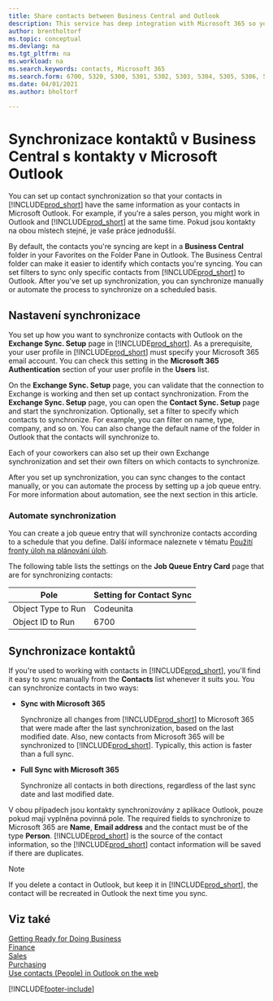 ```yaml
---
title: Share contacts between Business Central and Outlook
description: This service has deep integration with Microsoft 365 so you can share contacts between Outlook and Business Central.
author: brentholtorf
ms.topic: conceptual
ms.devlang: na
ms.tgt_pltfrm: na
ms.workload: na
ms.search.keywords: contacts, Microsoft 365
ms.search.form: 6700, 5320, 5300, 5301, 5302, 5303, 5304, 5305, 5306, 5307, 5308, 5309, 5310, 5311
ms.date: 04/01/2021
ms.author: bholtorf

---
```

# Synchronizace kontaktů v Business Central s kontakty v Microsoft Outlook

You can set up contact synchronization so that your contacts in [!INCLUDE[prod_short](includes/prod_short.md)] have the same information as your contacts in Microsoft Outlook. For example, if you're a sales person, you might work in Outlook and [!INCLUDE[prod_short](includes/prod_short.md)] at the same time. Pokud jsou kontakty na obou místech stejné, je vaše práce jednodušší.

By default, the contacts you're syncing are kept in a **Business Central** folder in your Favorites on the Folder Pane in Outlook. The Business Central folder can make it easier to identify which contacts you're syncing. You can set filters to sync only specific contacts from [!INCLUDE[prod_short](includes/prod_short.md)] to Outlook. After you've set up synchronization, you can synchronize manually or automate the process to synchronize on a scheduled basis.

## Nastavení synchronizace
You set up how you want to synchronize contacts with Outlook on the **Exchange Sync. Setup** page in [!INCLUDE[prod_short](includes/prod_short.md)]. As a prerequisite, your user profile in [!INCLUDE[prod_short](includes/prod_short.md)] must specify your Microsoft 365 email account. You can check this setting in the **Microsoft 365 Authentication** section of your user profile in the **Users** list.

On the **Exchange Sync. Setup** page, you can validate that the connection to Exchange is working and then set up contact synchronization. From the **Exchange Sync. Setup** page, you can open the **Contact Sync. Setup** page and start the synchronization. Optionally, set a filter to specify which contacts to synchronize. For example, you can filter on name, type, company, and so on. You can also change the default name of the folder in Outlook that the contacts will synchronize to.

Each of your coworkers can also set up their own Exchange synchronization and set their own filters on which contacts to synchronize.

After you set up synchronization, you can sync changes to the contact manually, or you can automate the process by setting up a job queue entry. For more information about automation, see the next section in this article.

### Automate synchronization
You can create a job queue entry that will synchronize contacts according to a schedule that you define. Další informace naleznete v tématu [Použití fronty úloh na plánování úloh](admin-job-queues-schedule-tasks.md).

The following table lists the settings on the **Job Queue Entry Card** page that are for synchronizing contacts:

| Pole | Setting for Contact Sync |
|-----|-----|
| Object Type to Run | Codeunita |
| Object ID to Run | 6700 |

## Synchronizace kontaktů
If you're used to working with contacts in [!INCLUDE[prod_short](includes/prod_short.md)], you'll find it easy to sync manually from the **Contacts** list whenever it suits you. You can synchronize contacts in two ways:

* **Sync with Microsoft 365**

   Synchronize all changes from [!INCLUDE[prod_short](includes/prod_short.md)] to Microsoft 365 that were made after the last synchronization, based on the last modified date. Also, new contacts from Microsoft 365 will be synchronized to [!INCLUDE[prod_short](includes/prod_short.md)]. Typically, this action is faster than a full sync.

* **Full Sync with Microsoft 365**

   Synchronize all contacts in both directions, regardless of the last sync date and last modified date.

V obou případech jsou kontakty synchronizovány z aplikace Outlook, pouze pokud mají vyplněna povinná pole. The required fields to synchronize to Microsoft 365 are **Name**, **Email address** and the contact must be of the type **Person**. [!INCLUDE[prod_short](includes/prod_short.md)] is the source of the contact information, so the [!INCLUDE[prod_short](includes/prod_short.md)] contact information will be saved if there are duplicates.

> [!NOTE]
> If you delete a contact in Outlook, but keep it in [!INCLUDE[prod_short](includes/prod_short.md)], the contact will be recreated in Outlook the next time you sync.

## Viz také
[Getting Ready for Doing Business](ui-get-ready-business.md)  
[Finance](finance.md)  
[Sales](sales-manage-sales.md)  
[Purchasing](purchasing-manage-purchasing.md)  
[Use contacts (People) in Outlook on the web](https://support.office.com/article/Using-contacts-People-in-Outlook-on-the-web-1e3438c7-26b2-420c-87de-3cea9d31b5cb?appver=OWB150)


[!INCLUDE[footer-include](includes/footer-banner.md)]
